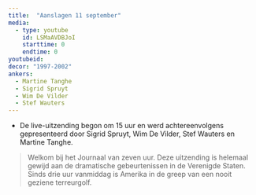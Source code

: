 ```yaml
---
title:  "Aanslagen 11 september"
media:
  - type: youtube
    id: LSMaAVDBJoI
    starttime: 0
    endtime: 0
youtubeid:
decor: "1997-2002"
ankers:
  - Martine Tanghe
  - Sigrid Spruyt
  - Wim De Vilder
  - Stef Wauters
---
```


* De live-uitzending begon om 15 uur en werd achtereenvolgens gepresenteerd door Sigrid Spruyt, Wim De Vilder, Stef Wauters en Martine Tanghe.

> Welkom bij het Journaal van zeven uur. Deze uitzending is helemaal gewijd aan de dramatische gebeurtenissen in de Verenigde Staten. Sinds drie uur vanmiddag is Amerika in de greep van een nooit geziene terreurgolf.
